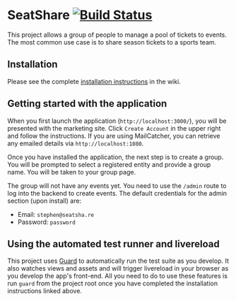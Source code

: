 # SeatShare [![Build Status](https://travis-ci.com/seatshare/seatshare-rails.svg?branch=master)](https://travis-ci.com/seatshare/seatshare-rails)

This project allows a group of people to manage a pool of tickets to events. The most common use case is to share season tickets to a sports team.

## Installation

Please see the complete [installation instructions](https://github.com/stephenyeargin/seatshare-rails/wiki/Installation) in the wiki.

## Getting started with the application

When you first launch the application (`http://localhost:3000/`), you will be presented with the marketing site. Click `Create Account` in the upper right and follow the instructions. If you are using MailCatcher, you can retrieve any emailed details via `http://localhost:1080`.

Once you have installed the application, the next step is to create a group. You will be prompted to select a registered entity and provide a group name. You will be taken to your group page.

The group will not have any events yet. You need to use the `/admin` route to log into the backend to create events. The default credentials for the admin section (upon install) are:

* Email: `stephen@seatsha.re`
* Password: `password`

## Using the automated test runner and livereload

This project uses [Guard](https://github.com/guard/guard) to automatically run the test suite as you develop. It also watches views and assets and will trigger livereload in your browser as you develop the app's front-end. All you need to do to use these features is run `guard` from the project root once you have completed the installation instructions linked above.
